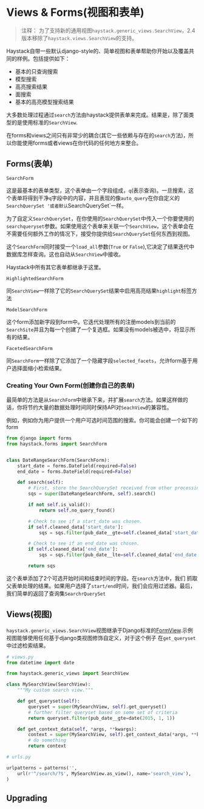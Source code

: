 # Views & Forms(视图和表单)
> 注释： 为了支持新的通用视图`haystack.generic_views.SearchView`，2.4版本移除了`haystack.views.SearchView`的支持。

Haystack自带一些默认django-style的、简单视图和表单帮助你开始以及覆盖共同的样例。包括提供如下：

+ 基本的只查询搜索
+ 模型搜索
+ 高亮搜索结果
+ 面搜索
+ 基本的高亮模型搜索结果

大多数处理过程通过`search`方法由haystack提供表单来完成。结果是，除了面类型的是使用标准的`SearchView`.

在forms和views之间只有非常少的耦合(其它一些依赖与存在的`search`方法)，所以你能使用forms或者views在你代码的任何地方来整合。

## Forms(表单)
`SearchForm`

这是最基本的表单类型，这个表单由一个字段组成，`q`(表示查询)。一旦搜索，这个表单将得到干净`q`字段中的内容，并且表现的像`auto_query`在你自定义的`SearchQuerySet '或者默认`SearchQuerySet`一样。

为了自定义`SearchQuerySet`，在你使用的`SearchQuerySet`中传入一个你要使用的`searchqueryset`参数。如果使用这个表单来关联一个`SearchView`，这个表单会在不需要任何额外工作的情况下，接受你提供给`SearchQuerySet`任何东西到视图。

这个`SearchForm`同时接受一个`load_all`参数(`True` or `False`),它决定了结果迭代中数据库怎样查询。这也自动从`SearchView`中接收。

Haystack中所有其它表单都继承于这里。

 `HighlightedSearchForm`

同`SearchView`一样除了它的`SearchQuerySet`结果中启用高亮结果`highlight`标签方法

`ModelSearchForm`

这个form添加新字段到form中。它迭代处理所有的注册models到当前的`SearchSite`并且为每一个创建了一个复选框。如果没有models被选中，将显示所有的结果。

`FacetedSearchForm`

 同`SearchForm`一样除了它添加了一个隐藏字段`selected_facets`，允许form基于用户选择面缩小检索结果。
 


### Creating Your Own Form(创建你自己的表单)

最简单的方法是从`SearchForm`中继承下来，并扩展`search`方法。如果这样做的话，你将节约大量的数据处理时间同时保持API对`SeachView`的兼容性。

例如，例如你为用户提供一个用户可选时间范围的搜索。你可能会创建一个如下的form

```py
from django import forms
from haystack.forms import SearchForm


class DateRangeSearchForm(SearchForm):
    start_date = forms.DateField(required=False)
    end_date = forms.DateField(required=False)

    def search(self):
        # First, store the SearchQuerySet received from other processing.
        sqs = super(DateRangeSearchForm, self).search()

        if not self.is_valid():
            return self.no_query_found()

        # Check to see if a start_date was chosen.
        if self.cleaned_data['start_date']:
            sqs = sqs.filter(pub_date__gte=self.cleaned_data['start_date'])

        # Check to see if an end_date was chosen.
        if self.cleaned_data['end_date']:
            sqs = sqs.filter(pub_date__lte=self.cleaned_data['end_date'])

        return sqs
```

这个表单添加了2个可选开始时间和结束时间的字段。在`search`方法中，我们
抓取父表单处理的结果。如果用户选择了`start/end`时间，我们会应用过滤器。最后，我们简单的返回了查询集`SearchrQuerySet`

## Views(视图)

`haystack.generic_views.SearchView`视图继承于Django标准的[FormView](https://docs.djangoproject.com/en/1.7/ref/class-based-views/generic-editing/#formview).示例视图能够使用任何基于django类视图修饰自定义，对于这个例子 在`get_queryset`中过滤检索结果。

```py
# views.py
from datetime import date

from haystack.generic_views import SearchView

class MySearchView(SearchView):
    """My custom search view."""

    def get_queryset(self):
        queryset = super(MySearchView, self).get_queryset()
        # further filter queryset based on some set of criteria
        return queryset.filter(pub_date__gte=date(2015, 1, 1))

    def get_context_data(self, *args, **kwargs):
        context = super(MySearchView, self).get_context_data(*args, **kwargs)
        # do something
        return context

# urls.py

urlpatterns = patterns('',
    url(r'^/search/?$', MySearchView.as_view(), name='search_view'),
)
```

## Upgrading
